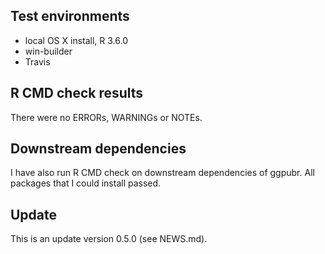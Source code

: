 ## Test environments
* local OS X install, R 3.6.0
* win-builder 
* Travis

## R CMD check results
There were no ERRORs, WARNINGs or NOTEs. 

## Downstream dependencies
I have also run R CMD check on downstream dependencies of ggpubr. 
All packages that I could install passed.


## Update

This is an update version 0.5.0 (see NEWS.md).

